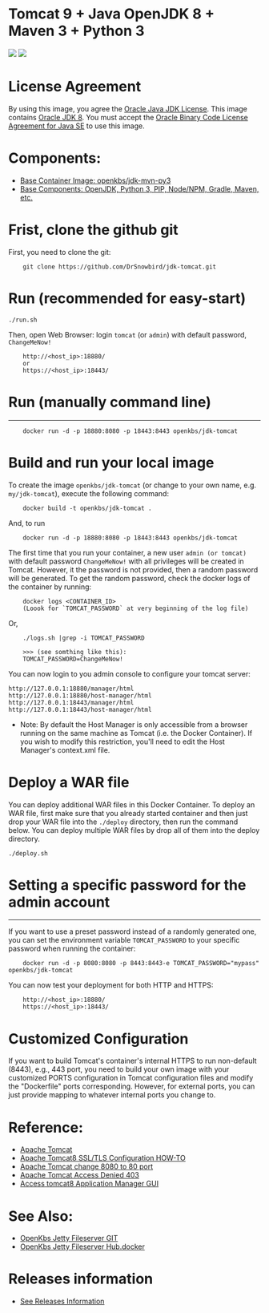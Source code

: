 # Tomcat 9 + Java OpenJDK 8 + Maven 3 + Python 3
[![](https://images.microbadger.com/badges/image/openkbs/jdk-tomcat.svg)](https://microbadger.com/images/openkbs/jdk-tomcat "Get your own image badge on microbadger.com") [![](https://images.microbadger.com/badges/version/openkbs/jdk-tomcat.svg)](https://microbadger.com/images/openkbs/jdk-tomcat "Get your own version badge on microbadger.com")

# License Agreement
By using this image, you agree the [Oracle Java JDK License](http://www.oracle.com/technetwork/java/javase/terms/license/index.html).
This image contains [Oracle JDK 8](http://www.oracle.com/technetwork/java/javase/downloads/index.html). You must accept the [Oracle Binary Code License Agreement for Java SE](http://www.oracle.com/technetwork/java/javase/terms/license/index.html) to use this image.

# Components:
* [Base Container Image: openkbs/jdk-mvn-py3](https://github.com/DrSnowbird/jdk-mvn-py3)
* [Base Components: OpenJDK, Python 3, PIP, Node/NPM, Gradle, Maven, etc.](https://github.com/DrSnowbird/jdk-mvn-py3#components)

# Frist, clone the github git
First, you need to clone the git:

```
    git clone https://github.com/DrSnowbird/jdk-tomcat.git
```

# Run (recommended for easy-start)

```
./run.sh
```
Then, open Web Browser: login `tomcat` (or `admin`) with default password, `ChangeMeNow!`
```
    http://<host_ip>:18880/
    or
    https://<host_ip>:18443/
```

# Run (manually command line)

-------------------------------------------------
```
    docker run -d -p 18880:8080 -p 18443:8443 openkbs/jdk-tomcat
```

# Build and run your local image
To create the image `openkbs/jdk-tomcat` (or change to your own name, e.g. `my/jdk-tomcat`), execute the following command:

```
    docker build -t openkbs/jdk-tomcat .
```
And, to run

```
    docker run -d -p 18880:8080 -p 18443:8443 openkbs/jdk-tomcat
```

The first time that you run your container, a new user `admin (or tomcat)` with default password `ChangeMeNow!` with all privileges will be created in Tomcat.
However, it the password is not provided, then a random password will be generated. To get the random password, check the docker logs of the container by running:

```
    docker logs <CONTAINER_ID>
    (Loook for `TOMCAT_PASSWORD` at very beginning of the log file)
```
Or,
```
    ./logs.sh |grep -i TOMCAT_PASSWORD
    
    >>> (see somthing like this):
    TOMCAT_PASSWORD=ChangeMeNow!
```

You can now login to you admin console to configure your tomcat server:

    http://127.0.0.1:18880/manager/html
    http://127.0.0.1:18880/host-manager/html
    http://127.0.0.1:18443/manager/html
    http://127.0.0.1:18443/host-manager/html

* Note: By default the Host Manager is only accessible from a browser running on the same machine as Tomcat (i.e. the Docker Container). If you wish to modify this restriction, you'll need to edit the Host Manager's context.xml file.
    
# Deploy a WAR file
You can deploy additional WAR files in this Docker Container.
To deploy an WAR file, first make sure that you already started container and then just drop your WAR file into the `./deploy` directory, then run the command below. You can deploy multiple WAR files by drop all of them into the deploy directory.
```
./deploy.sh
```

# Setting a specific password for the admin account
-------------------------------------------------

If you want to use a preset password instead of a randomly generated one, you can
set the environment variable `TOMCAT_PASSWORD` to your specific password when running the container:
```
    docker run -d -p 8080:8080 -p 8443:8443-e TOMCAT_PASSWORD="mypass" openkbs/jdk-tomcat
```

You can now test your deployment for both HTTP and HTTPS:

```
    http://<host_ip>:18880/
    https://<host_ip>:18443/
```

# Customized Configuration
If you want to build Tomcat's container's internal HTTPS to run non-default (8443), e.g., 443 port, you need to build your own image with your customized PORTS configuration in Tomcat configuration files and modify the "Dockerfile" ports corresponding.
However, for external ports, you can just provide mapping to whatever internal ports you change to.

# Reference: 
* [Apache Tomcat](https://tomcat.apache.org/)
* [Apache Tomcat8 SSL/TLS Configuration HOW-TO](https://tomcat.apache.org/tomcat-9.0-doc/ssl-howto.html)
* [Apache Tomcat change 8080 to 80 port](https://www.baeldung.com/tomcat-change-port)
* [Apache Tomcat Access Denied 403](https://itpeopleblog.wordpress.com/2018/03/19/access-tomcat8-application-manager-gui/)
* [Access tomcat8 Application Manager GUI](https://itpeopleblog.wordpress.com/2018/03/19/access-tomcat8-application-manager-gui/)

# See Also:
* [OpenKbs Jetty Fileserver GIT](https://github.com/DrSnowbird/jetty-fileserver)
* [OpenKbs Jetty Fileserver Hub.docker](https://hub.docker.com/r/openkbs/jetty-fileserver/)

# Releases information
* [See Releases Information](https://github.com/DrSnowbird/jdk-mvn-py3#releases-information)

